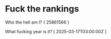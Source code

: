 # Fuck the rankings

Who the hell am I?
{ 25861566 }

What fucking year is it?
[ 2025-03-17T03:00:00Z ]
